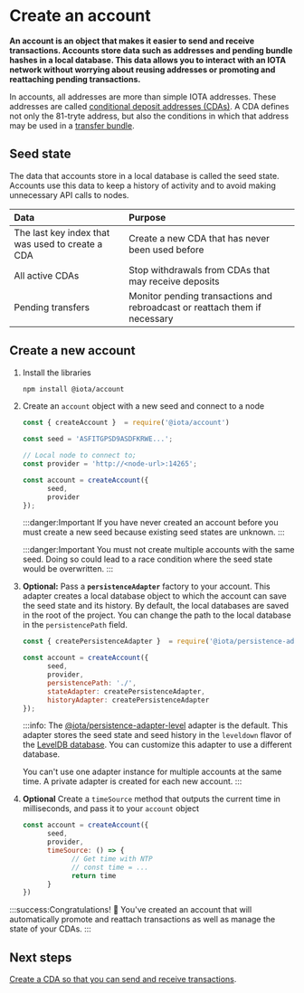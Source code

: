 # Create an account

**An account is an object that makes it easier to send and receive transactions. Accounts store data such as addresses and pending bundle hashes in a local database. This data allows you to interact with an IOTA network without worrying about reusing addresses or promoting and reattaching pending transactions.**

In accounts, all addresses are more than simple IOTA addresses. These addresses are called [conditional deposit addresses (CDAs)](../how-to-guides/create-and-manage-cda.md). A CDA defines not only the 81-tryte address, but also the conditions in which that address may be used in a [transfer bundle](root://getting-started/0.1/introduction/what-is-a-bundle.md).

## Seed state

The data that accounts store in a local database is called the seed state. Accounts use this data to keep a history of activity and to avoid making unnecessary API calls to nodes.

|**Data**| **Purpose**|
|:-----------------|:----------|
|The last key index that was used to create a CDA| Create a new CDA that has never been used before|
|All active CDAs|Stop withdrawals from CDAs that may receive deposits|
|Pending transfers| Monitor pending transactions and rebroadcast or reattach them if necessary|

## Create a new account

1. Install the libraries

      ```bash
      npm install @iota/account
      ```

2. Create an `account` object with a new seed and connect to a node
   
      ```js
      const { createAccount }  = require('@iota/account')

      const seed = 'ASFITGPSD9ASDFKRWE...';

      // Local node to connect to;
      const provider = 'http://<node-url>:14265';

      const account = createAccount({
            seed,
            provider
      });
      ```
      :::danger:Important
      If you have never created an account before you must create a new seed because existing seed states are unknown.
      :::

      :::danger:Important
      You must not create multiple accounts with the same seed. Doing so could lead to a race condition where the seed state would be overwritten.
      :::

3. **Optional:** Pass a **`persistenceAdapter`** factory to your account. This adapter creates a local database object to which the account can save the seed state and its history. By default, the local databases are saved in the root of the project. You can change the path to the local database in the `persistencePath` field.

      ```js
      const { createPersistenceAdapter }  = require('@iota/persistence-adapter-level')

      const account = createAccount({
            seed,
            provider,
            persistencePath: './',
            stateAdapter: createPersistenceAdapter,
            historyAdapter: createPersistenceAdapter
      });
      ```

      :::info:
      The [@iota/persistence-adapter-level](https://github.com/iotaledger/iota.js/tree/next/packages/persistence-adapter-level) adapter is the default. This adapter stores the seed state and seed history in the `leveldown` flavor of the [LevelDB database](http://leveldb.org/). You can customize this adapter to use a different database.

      You can't use one adapter instance for multiple accounts at the same time. A private adapter is created for each new account.
      :::

4. **Optional** Create a `timeSource` method that outputs the current time in milliseconds, and pass it to your `account` object

      ```js
      const account = createAccount({
            seed,
            provider,
            timeSource: () => {
                  // Get time with NTP
                  // const time = ...
                  return time
            }
      })
      ```

:::success:Congratulations! :tada:
You've created an account that will automatically promote and reattach transactions as well as manage the state of your CDAs.
:::

## Next steps

[Create a CDA so that you can send and receive transactions](../how-to-guides/create-and-manage-cda.md).
